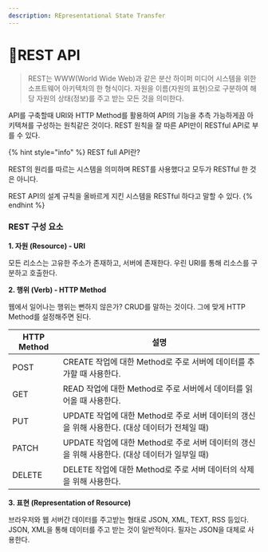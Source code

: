 ```yaml
---
description: REpresentational State Transfer
---
```


# REST API

> REST는 WWW(World Wide Web)과 같은 분산 하이퍼 미디어 시스템을 위한 소프트웨어 아키텍처의 한 형식이다. 자원을 이름(자원의 표현)으로 구분하여 해당 자원의 상태(정보)를 주고 받는 모든 것을 의미한다.

API를 구축할때 URI와 HTTP Method를 활용하여 API의 기능을 추측 가능하게끔 아키텍쳐를 구성하는 원칙같은 것이다. REST 원칙을 잘 따른 API만이 RESTful API로 부를 수 있다.&#x20;

{% hint style="info" %}
REST full API란?

REST의 원리를 따르는 시스템을 의미하며 REST를 사용했다고 모두가 RESTful 한 것은 아니다.&#x20;

REST API의 설계 규칙을 올바르게 지킨 시스템을 RESTful 하다고 말할 수 있다.
{% endhint %}

### REST 구성 요소

**1. 자원 (Resource) - URI**

모든 리소스는 고유한 주소가 존재하고, 서버에 존재한다. 우린 URI를 통해 리소스를 구분하고 호출한다.

**2. 행위 (Verb) - HTTP Method**

웹에서 일어나는 행위는 뻔하지 않은가? CRUD를 말하는 것이다. 그에 맞게 HTTP Method를 설정해주면 된다.

| HTTP Method | 설명                                                            |
| ----------- | ------------------------------------------------------------- |
| POST        | CREATE 작업에 대한 Method로 주로 서버에 데이터를 추가할 때 사용한다.                 |
| GET         | READ 작업에 대한 Method로 주로 서버에서 데이터를 읽어올 때 사용한다.                  |
| PUT         | UPDATE 작업에 대한 Method로 주로 서버 데이터의 갱신을 위해 사용한다. (대상 데이터가 전체일 때) |
| PATCH       | UPDATE 작업에 대한 Method로 주로 서버 데이터의 갱신을 위해 사용한다. (대상 데이터가 일부일 때) |
| DELETE      | DELETE 작업에 대한 Method로 주로 서버 데이터의 삭제을 위해 사용한다.                 |

**3. 표현 (Representation of Resource)**

브라우저와 웹 서버간 데이터를 주고받는 형태로 JSON, XML, TEXT, RSS 등있다. JSON, XML을 통해 데이터를 주고 받는 것이 일반적이다. 필자는 JSON을 대체로 사용한다.
